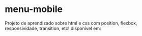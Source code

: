 # menu-mobile
Projeto de aprendizado sobre html e css com position, flexbox, responsividade, transition, etc! disponível em: 
